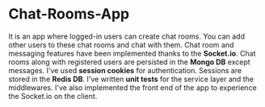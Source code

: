 # Chat-Rooms-App
It is an app where logged-in users can create chat rooms. You can add other users to these chat rooms and chat with them. Chat room and messaging features have been implemented thanks to the **Socket.io**. Chat rooms along with registered users are persisted in the **Mongo DB** except messages. I've used **session cookies** for authentication. Sessions are stored in the **Redis DB**. I've written **unit tests** for the service layer and the middlewares. I've also implemented the front end of the app to experience the Socket.io on the client.
